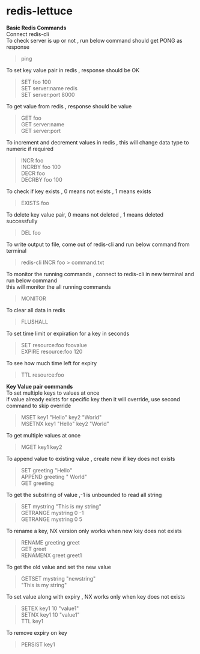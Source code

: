 # redis-lettuce

**Basic Redis Commands**  
Connect redis-cli  
To check server is up or not , run below command should get PONG as response  
>ping  

To set key value pair in redis , response should be OK  
>SET foo 100    
>SET server:name redis  
>SET server:port 8000  

To get value from redis , response should be value
>GET foo  
>GET server:name  
>GET server:port  

To increment and decrement  values in redis , this will change data type to numeric if required  
>INCR foo  
>INCRBY foo 100  
>DECR foo  
>DECRBY foo 100  

To check if key exists , 0 means not exists , 1 means exists
>EXISTS foo  

To delete key value pair, 0 means not deleted , 1 means deleted successfully   
>DEL foo  

To write output to file, come out of redis-cli and run below command from terminal  
>redis-cli INCR foo > command.txt  

To monitor the running commands , connect to redis-cli in new terminal  and run below command  
this will monitor the all running commands  
>MONITOR   

To clear all data in redis  
>FLUSHALL  

To set time limit or expiration for a key in seconds  
>SET resource:foo  foovalue  
>EXPIRE resource:foo 120    

To see how much time left for expiry   
>TTL resource:foo    

**Key Value pair commands**    
To set multiple keys to values at once    
if value already exists for specific key then it will override, use second command to skip override        
>MSET key1 "Hello" key2 "World"      
>MSETNX key1 "Hello" key2 "World"    

To get multiple values at once    
>MGET key1 key2    

To append value to existing value , create new if key does not exists    
>SET greeting "Hello"    
>APPEND greeting " World"    
>GET greeting  

To get the substring of value ,-1 is unbounded to read all string    
>SET mystring "This is my string"    
>GETRANGE mystring  0 -1      
>GETRANGE mystring  0 5      

To rename a key,  NX version only works when new key does not exists    
>RENAME greeting greet  
>GET greet  
>RENAMENX greet greet1  

To get the old value and set the new value  
>GETSET mystring "newstring"  
"This is my string"    


To set value along with expiry , NX works only when key does not exists  
>SETEX key1 10 "value1"   
>SETNX key1 10 "value1"  
>TTL key1  

To remove expiry on key 
>PERSIST key1 










